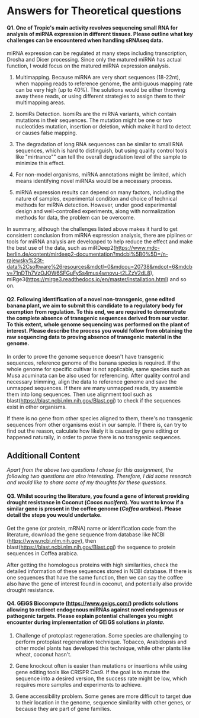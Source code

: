 # Answers for Theoretical questions

#### Q1. One of Tropic's main activity revolves sequencing small RNA for analysis of miRNA expression in different tissues. Please outline what key challenges can be encountered when handling sRNAseq data.

miRNA expression can be regulated at many steps including transcription, Drosha and Dicer processing. Since only the matured miRNA has actual function, I would focus on the matured miRNA expression analysis.

1.  Multimapping. Because miRNA are very short sequences (18-22nt), when mapping reads to reference genome, the ambiguous mapping rate can be very high (up to 40%). The solutions would be either throwing away these reads, or using different strategies to assign them to their multimapping areas.

2.  IsomiRs Detection. IsomiRs are the miRNA variants, which contain mutations in their sequences. The mutation might be one or two nucleotides mutation, insertion or deletion, which make it hard to detect or causes false mapping.

3.  The degradation of long RNA sequences can be similar to small RNA sequences, which is hard to distinguish, but using quality control tools like "mirtrance"" can tell the overall degradation level of the sample to minimize this effect.

4.  For non-model organisms, miRNA annotations might be limited, which means identifying novel miRNAs would be a necessary process.

5.  miRNA expression results can depend on many factors, including the nature of samples, experimental condition and choice of technical methods for miRNA detection. However, under good experimental design and well-controlled experiments, along with normalization methods for data, the problem can be overcome.

In summary, although the challenges listed above makes it hard to get consistent conclusion from miRNA expression analysis, there are piplines or tools for miRNA analysis are developped to help reduce the effect and make the best use of the data, such as miRDeep2(<https://www.mdc-berlin.de/content/mirdeep2-documentation?mdcbl%5B0%5D=/n-rajewsky%23t-data%2Csoftware%26resources&mdctl=0&mdcou=20738&mdcot=6&mdcbv=71nDTh7VzOJOW6SFGuFySs4mus4wnovu-t2LZzV2dL8>), miRge3(<https://mirge3.readthedocs.io/en/master/installation.html>) and so on.

#### Q2. Following identification of a novel non-transgenic, gene edited banana plant, we aim to submit this candidate to a regulatory body for exemption from regulation. To this end, we are required to demonstrate the complete absence of transgenic sequences derived from our vector. To this extent, whole genome sequencing was performed on the plant of interest. Please describe the process you would follow from obtaining the raw sequencing data to proving absence of transgenic material in the genome.

In order to prove the genome sequence doesn't have transgenic sequences, reference genome of the banana species is required. If the whole genome for specific cultivar is not applicable, same species such as Musa acuminata can be also used for referencing. After quality control and necessary trimming, align the data to reference genome and save the unmapped sequences. If there are many unmapped reads, try assemble them into long sequences. Then use alignment tool such as blast(<https://blast.ncbi.nlm.nih.gov/Blast.cgi>) to check if the sequences exist in other organisms.

If there is no gene from other species aligned to them, there's no transgenic sequences from other organisms exist in our sample. If there is, can try to find out the reason, calculate how likely it is caused by gene editing or happened naturally, in order to prove there is no transgenic sequences.

## Additionall Content

*Apart from the above two questions I chose for this assignment, the following two questions are also interesting. Therefore, I did some research and would like to share some of my thoughts for these questions.*

#### Q3. Whilst scouring the literature, you found a gene of interest providing drought resistance in Coconut (*Cocos nucifera*). You want to know if a similar gene is present in the coffee genome (*Coffea arabica*). Please detail the steps you would undertake.

Get the gene (or protein, mRNA) name or identification code from the literature, download the gene sequence from database like NCBI (<https://www.ncbi.nlm.nih.gov>), then blast(<https://blast.ncbi.nlm.nih.gov/Blast.cgi>) the sequence to protein sequences in Coffea arabica.

After getting the homologous proteins with high similarities, check the detailed information of these sequences stored in NCBI database. If there is one sequences that have the same function, then we can say the coffee also have the gene of interest found in coconut, and potentially also provide drought resistance.

#### Q4. GEiGS Biocompute (<https://www.geigs.com/>) predicts solutions allowing to redirect endogenous miRNAs against novel endogenous or pathogenic targets. Please explain potential challenges you might encounter during implementation of GEiGS solutions *in planta*.

1.  Challenge of protoplast regeneration. Some species are challenging to perform protoplast regeneration technique. Tobacco, Arabidopsis and other model plants has developed this technique, while other plants like wheat, coconut hasn't.

2.  Gene knockout often is easier than mutations or insertions while using gene editing tools like CRISPR Cas9. If the goal is to mutate the sequence into a desired version, the success rate might be low, which requires more samples and experiments to achieve.

3.  Gene accessibility problem. Some genes are more difficult to target due to their location in the genome, sequence similarity with other genes, or because they are part of gene families.
